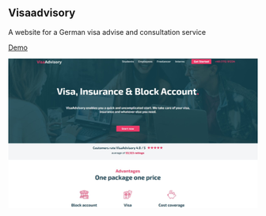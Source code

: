## Visaadvisory

A website for a German visa advise and consultation service 

[Demo](https://envisagecyberart.in/projects/websites/visaadvisory/)

![Screenshot](Screenshot.jpg?raw=true)
